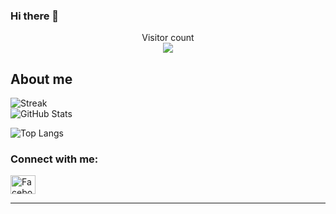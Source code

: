 ### Hi there 👋

<p align="center"> 
  Visitor count<br>
  <img src="https://profile-counter.glitch.me/nghuyn1512/count.svg" />
</p>

## About me
![Streak](https://github-readme-streak-stats.herokuapp.com/?user=nghuyn1512&theme=radical&hide_border=false)
<br>
![GitHub Stats](https://github-readme-stats.vercel.app/api?username=nghuyn1512&show_icons=true&theme=radical)

![Top Langs](https://github-readme-stats.vercel.app/api/top-langs/?username=nghuyn1512&layout=compact\&theme=radical)

<h3 align="left">Connect with me:</h3>
<p align="left">
<a href="https://www.facebook.com/heulwentran12" target="blank"><img align="center" src="https://raw.githubusercontent.com/rahuldkjain/github-profile-readme-generator/master/src/images/icons/Social/facebook.svg" alt="Facebook" height="30" width="40" /></a>
</p>

---

<!--
**nghuyn1512/nghuyn1512** is a ✨ _special_ ✨ repository because its `README.md` (this file) appears on your GitHub profile.

Here are some ideas to get you started:

- 🔭 I’m currently working on ...
- 🌱 I’m currently learning ...
- 👯 I’m looking to collaborate on ...
- 🤔 I’m looking for help with ...
- 💬 Ask me about ...
- 📫 How to reach me: ...
- 😄 Pronouns: ...
- ⚡ Fun fact: ...
-->
